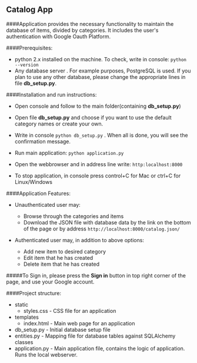 ## Catalog App

####Application provides the necessary functionality to maintain the database of items, divided by categories. It includes the user's authentication with Google Oauth Platform.

####Prerequisites:
* python 2.x installed on the machine. To check, write in console: ``` python --version ```
* Any database server . For example purposes, PostgreSQL is used. If you plan to use any other database, please change the appropriate lines in file **db_setup.py**.

####Installation and run instructions:
* Open console and follow to the main folder(containing **db_setup.py**)
* Open file **db_setup.py** and choose if you want to use the default category names or create your own.
* Write in console ``` python db_setup.py ``` . When all is done, you will see the confirmation message.

* Run main application: ```python application.py ```
* Open the webbrowser and in address line write: ```http:localhost:8000```

* To stop application, in console press control+C for Mac or ctrl+C for Linux/Windows

####Application Features:
* Unauthenticated user may:
  * Browse through the categories and items 
  * Download the JSON file with database data by the link on the bottom of the page or by address ```http://localhost:8000/catalog.json/ ```
  
* Authenticated user may, in addition to above options:
  * Add new item to desired category
  * Edit item that he has created
  * Delete item that he has created
  
#####To Sign in, please press the **Sign in** button in top right corner of the page, and use your Google account.


####Project structure:
* static
  * styles.css - CSS file for an application
* templates
  * index.html - Main web page for an application
* db_setup.py - Initial database setup file
* entities.py - Mapping file for database tables against SQLAlchemy classes
* application.py - Main application file, contains the logic of application. Runs the local webserver.
